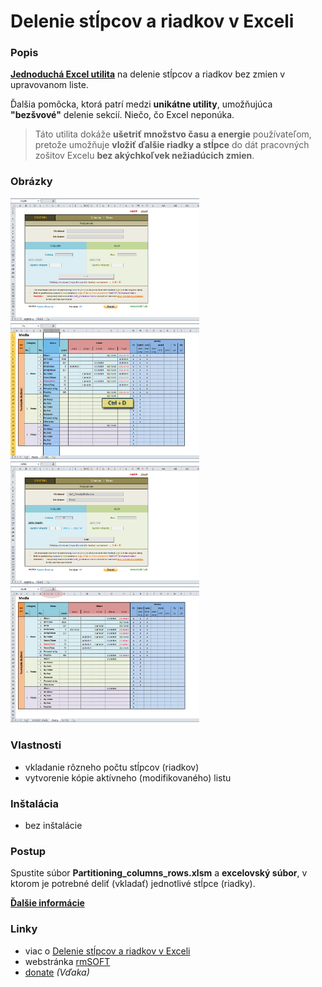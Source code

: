 Delenie stĺpcov a riadkov v Exceli
==================================

### Popis

**[Jednoduchá Excel utilita][1]** na delenie stĺpcov a riadkov bez zmien v upravovanom liste.

Ďalšia pomôcka, ktorá patrí medzi **unikátne utility**, umožňujúca **"bezšvové"** delenie sekcií. Niečo, čo Excel neponúka.

> Táto utilita dokáže **ušetriť množstvo času a energie** používateľom, pretože umožňuje **vložiť ďalšie riadky a stĺpce** do dát pracovných zošitov Excelu **bez 
akýchkoľvek 
nežiadúcich zmien**.


### Obrázky

<img src="https://raw.githubusercontent.com/mesaros/partitioning-columns-and-rows-in-excel/master/screenshots/partitioning-columns-and-rows-in-excel-01.png" width="302px" />

<img src="https://raw.githubusercontent.com/mesaros/partitioning-columns-and-rows-in-excel/master/screenshots/partitioning-columns-and-rows-in-excel-02.png" width="302px" />

<img src="https://raw.githubusercontent.com/mesaros/partitioning-columns-and-rows-in-excel/master/screenshots/partitioning-columns-and-rows-in-excel-03.png" width="302px" />

<img src="https://raw.githubusercontent.com/mesaros/partitioning-columns-and-rows-in-excel/master/screenshots/partitioning-columns-and-rows-in-excel-04.png" width="302px" />


### Vlastnosti

- vkladanie rôzneho počtu stĺpcov (riadkov)
- vytvorenie kópie aktívneho (modifikovaného) listu


### Inštalácia

- bez inštalácie


### Postup

Spustite súbor **Partitioning_columns_rows.xlsm** a **excelovský súbor**, v ktorom je potrebné deliť (vkladať) jednotlivé stĺpce (riadky).

**[Ďalšie informácie][1]**


### Linky

- viac o [Delenie stĺpcov a riadkov v Exceli][1]
- webstránka [rmSOFT][2]
- [donate][3] *(Vďaka)*


[1]: http://www.rmsoft.sk/sk/portfolio/programatorske-prace/utility/delenie-stlpcov-a-riadkov-v-exceli
[2]: http://www.rmsoft.sk
[3]: https://www.paypal.com/cgi-bin/webscr?cmd=_s-xclick&hosted_button_id=BB4D8Y28YZDH6 "Vďaka za podporu"
